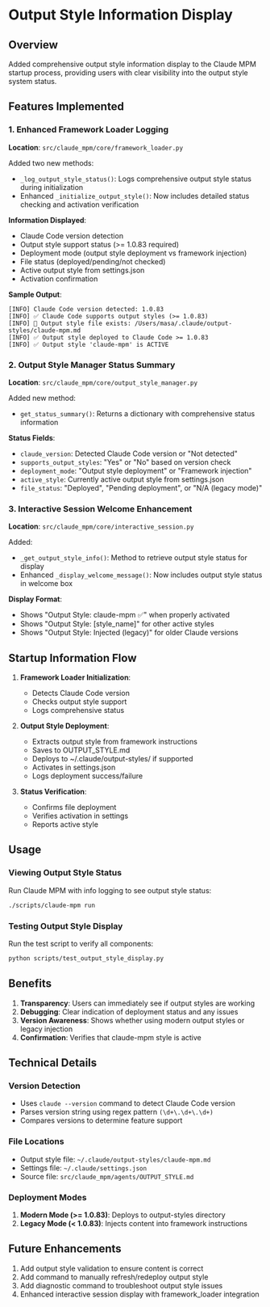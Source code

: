 # Output Style Information Display

## Overview

Added comprehensive output style information display to the Claude MPM startup process, providing users with clear visibility into the output style system status.

## Features Implemented

### 1. Enhanced Framework Loader Logging

**Location**: `src/claude_mpm/core/framework_loader.py`

Added two new methods:
- `_log_output_style_status()`: Logs comprehensive output style status during initialization
- Enhanced `_initialize_output_style()`: Now includes detailed status checking and activation verification

**Information Displayed**:
- Claude Code version detection
- Output style support status (>= 1.0.83 required)
- Deployment mode (output style deployment vs framework injection)
- File status (deployed/pending/not checked)
- Active output style from settings.json
- Activation confirmation

**Sample Output**:
```
[INFO] Claude Code version detected: 1.0.83
[INFO] ✅ Claude Code supports output styles (>= 1.0.83)
[INFO] 📁 Output style file exists: /Users/masa/.claude/output-styles/claude-mpm.md
[INFO] ✅ Output style deployed to Claude Code >= 1.0.83
[INFO] ✅ Output style 'claude-mpm' is ACTIVE
```

### 2. Output Style Manager Status Summary

**Location**: `src/claude_mpm/core/output_style_manager.py`

Added new method:
- `get_status_summary()`: Returns a dictionary with comprehensive status information

**Status Fields**:
- `claude_version`: Detected Claude Code version or "Not detected"
- `supports_output_styles`: "Yes" or "No" based on version check
- `deployment_mode`: "Output style deployment" or "Framework injection"
- `active_style`: Currently active output style from settings.json
- `file_status`: "Deployed", "Pending deployment", or "N/A (legacy mode)"

### 3. Interactive Session Welcome Enhancement

**Location**: `src/claude_mpm/core/interactive_session.py`

Added:
- `_get_output_style_info()`: Method to retrieve output style status for display
- Enhanced `_display_welcome_message()`: Now includes output style status in welcome box

**Display Format**:
- Shows "Output Style: claude-mpm ✅" when properly activated
- Shows "Output Style: [style_name]" for other active styles
- Shows "Output Style: Injected (legacy)" for older Claude versions

## Startup Information Flow

1. **Framework Loader Initialization**:
   - Detects Claude Code version
   - Checks output style support
   - Logs comprehensive status

2. **Output Style Deployment**:
   - Extracts output style from framework instructions
   - Saves to OUTPUT_STYLE.md
   - Deploys to ~/.claude/output-styles/ if supported
   - Activates in settings.json
   - Logs deployment success/failure

3. **Status Verification**:
   - Confirms file deployment
   - Verifies activation in settings
   - Reports active style

## Usage

### Viewing Output Style Status

Run Claude MPM with info logging to see output style status:
```bash
./scripts/claude-mpm run
```

### Testing Output Style Display

Run the test script to verify all components:
```bash
python scripts/test_output_style_display.py
```

## Benefits

1. **Transparency**: Users can immediately see if output styles are working
2. **Debugging**: Clear indication of deployment status and any issues
3. **Version Awareness**: Shows whether using modern output styles or legacy injection
4. **Confirmation**: Verifies that claude-mpm style is active

## Technical Details

### Version Detection
- Uses `claude --version` command to detect Claude Code version
- Parses version string using regex pattern `(\d+\.\d+\.\d+)`
- Compares versions to determine feature support

### File Locations
- Output style file: `~/.claude/output-styles/claude-mpm.md`
- Settings file: `~/.claude/settings.json`
- Source file: `src/claude_mpm/agents/OUTPUT_STYLE.md`

### Deployment Modes
1. **Modern Mode (>= 1.0.83)**: Deploys to output-styles directory
2. **Legacy Mode (< 1.0.83)**: Injects content into framework instructions

## Future Enhancements

1. Add output style validation to ensure content is correct
2. Add command to manually refresh/redeploy output style
3. Add diagnostic command to troubleshoot output style issues
4. Enhanced interactive session display with framework_loader integration